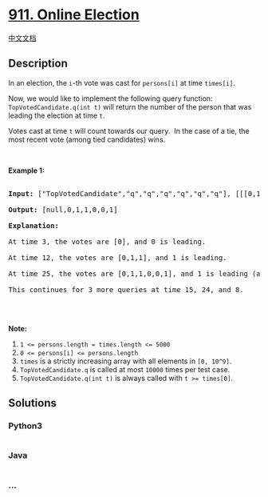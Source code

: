 # [911. Online Election](https://leetcode.com/problems/online-election)

[中文文档](/solution/0900-0999/0911.Online%20Election/README.md)

## Description

<p>In an election, the <code>i</code>-th&nbsp;vote was cast for <code>persons[i]</code> at time <code>times[i]</code>.</p>

<p>Now, we would like to implement the following query function: <code>TopVotedCandidate.q(int t)</code> will return the number of the person that was leading the election at time <code>t</code>.&nbsp;&nbsp;</p>

<p>Votes cast at time <code>t</code> will count towards our query.&nbsp; In the case of a tie, the most recent vote (among tied candidates) wins.</p>

<p>&nbsp;</p>

<div>

<p><strong>Example 1:</strong></p>

<pre>

<strong>Input: </strong><span id="example-input-1-1">[&quot;TopVotedCandidate&quot;,&quot;q&quot;,&quot;q&quot;,&quot;q&quot;,&quot;q&quot;,&quot;q&quot;,&quot;q&quot;]</span>, <span id="example-input-1-2">[[[0,1,1,0,0,1,0],[0,5,10,15,20,25,30]],[3],[12],[25],[15],[24],[8]]</span>

<strong>Output: </strong><span id="example-output-1">[null,0,1,1,0,0,1]</span>

<strong>Explanation: </strong>

At time 3, the votes are [0], and 0 is leading.

At time 12, the votes are [0,1,1], and 1 is leading.

At time 25, the votes are [0,1,1,0,0,1], and 1 is leading (as ties go to the most recent vote.)

This continues for 3 more queries at time 15, 24, and 8.

</pre>

<p>&nbsp;</p>

<p><strong>Note:</strong></p>

<ol>
    <li><code>1 &lt;= persons.length = times.length &lt;= 5000</code></li>
    <li><code>0 &lt;= persons[i] &lt;= persons.length</code></li>
    <li><code>times</code>&nbsp;is a strictly increasing array with all elements in <code>[0, 10^9]</code>.</li>
    <li><code>TopVotedCandidate.q</code> is called at most <code>10000</code> times per test case.</li>
    <li><code>TopVotedCandidate.q(int t)</code> is always called with <code>t &gt;= times[0]</code>.</li>
</ol>

</div>

## Solutions

<!-- tabs:start -->

### **Python3**

```python

```

### **Java**

```java

```

### **...**

```

```

<!-- tabs:end -->
